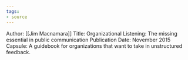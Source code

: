```yaml
---
tags: 
- source
---
```


Author: [[Jim Macnamara]]
Title: Organizational Listening: The missing essential in public communication
Publication Date: November 2015
Capsule: A guidebook for organizations that want to take in unstructured feedback. 


